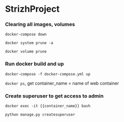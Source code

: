 # StrizhProject

### Clearing all images, volumes

`docker-compose down`

`docker system prune -a`

`docker volume prune`

### Run docker build and up

`docker-compose -f docker-compose.yml up`

`docker ps`, get container_name = name of web container

### **Create superuser to get access to admin**

`docker exec -it {{container_name}} bash`

`python manage.py createsuperuser`